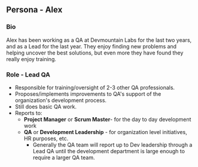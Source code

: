 ## Persona - Alex

### Bio

Alex has been working as a QA at Devmountain Labs for the last two years, and as
a Lead for the last year. They enjoy finding new problems and helping uncover
the best solutions, but even more they have found they really enjoy training.

### Role - Lead QA

- Responsible for training/oversight of 2-3 other QA professionals.
- Proposes/implements improvements to QA's support of the organization's
  development process.
- Still does basic QA work.
- Reports to:
  - **Project Manager** or **Scrum Master**- for the day to day development work
  - **QA** or **Development Leadership** - for organization level initiatives,
    HR purposes, etc.
    - Generally the QA team will report up to Dev leadership through a Lead QA
      until the development department is large enough to require a larger QA
      team.
